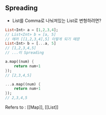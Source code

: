 ## Spreading ##

- List를 Comma로 나눠져있는 List로 변형하려면?
```Dart
List<Int> a = [1,2,3,4];
// List<Int> b = [a, 5] 
// 에러 [[1,2,3,4],5] 이렇게 되기 때문
List<Int> b = [...a, 5] 
// [1,2,3,4,5]
// ...이 Spreading

a.map((num) {
	return num+1
});
// [2,3,4,5]

...a.map((num) {
	return num+1
});
// 2,3,4,5
```
Refers to : [[Map]], [[List]]

